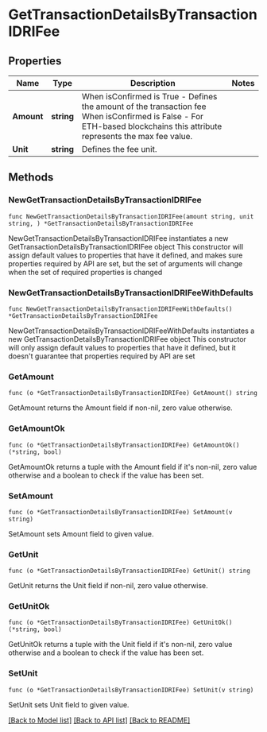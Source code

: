 # GetTransactionDetailsByTransactionIDRIFee

## Properties

Name | Type | Description | Notes
------------ | ------------- | ------------- | -------------
**Amount** | **string** | When isConfirmed is True - Defines the amount of the transaction fee  When isConfirmed is False - For ETH-based blockchains this attribute represents the max fee value. | 
**Unit** | **string** | Defines the fee unit. | 

## Methods

### NewGetTransactionDetailsByTransactionIDRIFee

`func NewGetTransactionDetailsByTransactionIDRIFee(amount string, unit string, ) *GetTransactionDetailsByTransactionIDRIFee`

NewGetTransactionDetailsByTransactionIDRIFee instantiates a new GetTransactionDetailsByTransactionIDRIFee object
This constructor will assign default values to properties that have it defined,
and makes sure properties required by API are set, but the set of arguments
will change when the set of required properties is changed

### NewGetTransactionDetailsByTransactionIDRIFeeWithDefaults

`func NewGetTransactionDetailsByTransactionIDRIFeeWithDefaults() *GetTransactionDetailsByTransactionIDRIFee`

NewGetTransactionDetailsByTransactionIDRIFeeWithDefaults instantiates a new GetTransactionDetailsByTransactionIDRIFee object
This constructor will only assign default values to properties that have it defined,
but it doesn't guarantee that properties required by API are set

### GetAmount

`func (o *GetTransactionDetailsByTransactionIDRIFee) GetAmount() string`

GetAmount returns the Amount field if non-nil, zero value otherwise.

### GetAmountOk

`func (o *GetTransactionDetailsByTransactionIDRIFee) GetAmountOk() (*string, bool)`

GetAmountOk returns a tuple with the Amount field if it's non-nil, zero value otherwise
and a boolean to check if the value has been set.

### SetAmount

`func (o *GetTransactionDetailsByTransactionIDRIFee) SetAmount(v string)`

SetAmount sets Amount field to given value.


### GetUnit

`func (o *GetTransactionDetailsByTransactionIDRIFee) GetUnit() string`

GetUnit returns the Unit field if non-nil, zero value otherwise.

### GetUnitOk

`func (o *GetTransactionDetailsByTransactionIDRIFee) GetUnitOk() (*string, bool)`

GetUnitOk returns a tuple with the Unit field if it's non-nil, zero value otherwise
and a boolean to check if the value has been set.

### SetUnit

`func (o *GetTransactionDetailsByTransactionIDRIFee) SetUnit(v string)`

SetUnit sets Unit field to given value.



[[Back to Model list]](../README.md#documentation-for-models) [[Back to API list]](../README.md#documentation-for-api-endpoints) [[Back to README]](../README.md)


